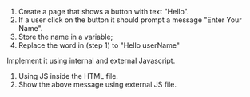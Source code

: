 1. Create a page that shows a button with text "Hello".
2. If a user click on the button it should prompt a message "Enter Your Name".
3. Store the name in a variable;
4. Replace the word in (step 1) to "Hello userName"

Implement it using internal and external Javascript.

1. Using JS inside the HTML file.
2. Show the above message using external JS file.
